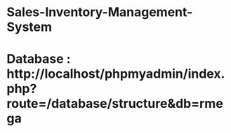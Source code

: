 # Sales-Inventory-Management-System

# Database :  http://localhost/phpmyadmin/index.php?route=/database/structure&db=rmega
